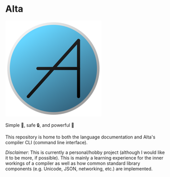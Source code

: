 # Alta
![Alta](docs/alta.png "Alta")

Simple :dart:, safe :lock:, and powerful :muscle:

This repository is home to both the language documentation and Alta's compiler CLI (command line interface).

*Disclaimer*: This is currently a personal/hobby project (although I would like it to be more, if possible). This is mainly a learning experience for the inner workings of a compiler as well as how common standard library components (e.g. Unicode, JSON, networking, etc.) are implemented.
